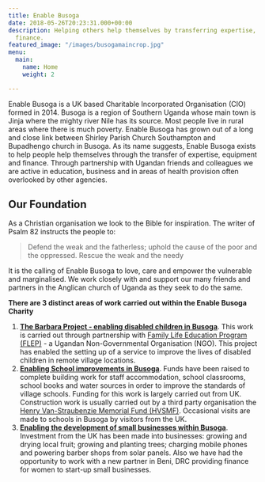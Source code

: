 ```yaml
---
title: Enable Busoga
date: 2018-05-26T20:23:31.000+00:00
description: Helping others help themselves by transferring expertise, equipment and
  finance.
featured_image: "/images/busogamaincrop.jpg"
menu:
  main:
    name: Home
    weight: 2

---
```

Enable Busoga is a UK based Charitable Incorporated Organisation (CIO) formed in 2014. Busoga is a region of Southern Uganda whose main town is Jinja where the mighty river Nile has its source. Most people live in rural areas where there is much poverty. Enable Busoga has grown out of a long and close link between Shirley Parish Church Southampton and Bupadhengo church in Busoga. As its name suggests, Enable Busoga exists to help people help themselves through the transfer of expertise, equipment and finance. Through partnership with Ugandan friends and colleagues we are active in education, business and in areas of health provision often overlooked by other agencies.

## Our Foundation

As a Christian organisation we look to the Bible for inspiration. The writer of Psalm 82 instructs the people to:

> Defend the weak and the fatherless; uphold the cause of the poor and the oppressed. Rescue the weak and the needy

It is the calling of Enable Busoga to love, care and empower the vulnerable and marginalised. We work closely with and support our many friends and partners in the Anglican church of Uganda as they seek to do the same.

**There are 3 distinct areas of work carried out within the Enable Busoga Charity**

1. [**The Barbara Project - enabling disabled children in Busoga**](https://www.enablebusoga.org/programmes/barbara-project). This work is carried out through partnership with [Family Life Education Program (FLEP)](http://flepuganda.org "http://flepuganda.org") - a Ugandan Non-Governmental Organisation (NGO). This project has enabled the setting up of a service to improve the lives of disabled children in remote village locations.
2. [**Enabling School improvements in Busoga**](/programmes/school-improvements).  Funds have been raised to complete building work for staff accommodation, school classrooms, school books and water sources in order to improve the standards of village schools. Funding for this work is largely carried out from UK. Construction work is usually carried out by a third party organisation the [Henry Van-Straubenzie Memorial Fund (HVSMF)](https://henryvanstraubenzeemf.org.uk "https://henryvanstraubenzeemf.org.uk"). Occasional visits are made to schools in Busoga by visitors from the UK.
3. [**Enabling the development of small businesses within Busoga**](/programmes/small-business-development). Investment from the UK has been made into businesses: growing and drying local fruit; growing and planting trees; charging mobile phones and powering barber shops from solar panels. Also we have had the opportunity to work with a new partner in Beni, DRC providing finance for women to start-up small businesses.